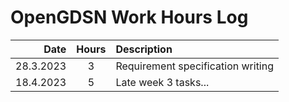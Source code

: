 # OpenGDSN Work Hours Log


|Date|Hours|Description|
|-----:|:----:|:-----|
|28.3.2023|3|Requirement specification writing|
|18.4.2023|5|Late week 3 tasks...|
